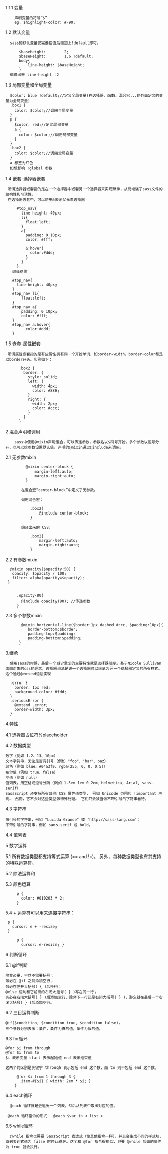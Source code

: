 1
 1.1 变量  

        声明变量的符号“$”
        eg. $highlight-color: #F90;
 1.2 默认变量
 
      sass的默认变量仅需要在值后面加上!default即可。
      
          $baseHeight:        2;
          $baseHeight:        1.6 !default;
          body{
              line-height: $baseHeight; 
          }
      编译出来 line-height :2
 1.3 局部变量和全局变量
 
      $color: blue !default;//定义全局变量(在选择器、函数、混合宏...的外面定义的变量为全局变量)
      .box1 {
        color: $color;//调用全局变量
      }
      p {
        $color: red;//定义局部变量
        a {
          color: $color;//调用局部变量
        }
      }
      .box2 {
        color: $color;//调用全局变量
      }  
      a 标签为红色  
      如想影响 !global 参数  
 1.4 嵌套-选择器嵌套
   
     所谓选择器嵌套指的是在一个选择器中嵌套另一个选择器来实现继承，从而增强了sass文件的结构性和可读性。  
     在选择器嵌套中，可以使用&表示父元素选择器
     
         #top_nav{
           line-height: 40px;
           li{
             float:left;
           }
           a{
             padding: 0 10px;
             color: #fff;
          
             &:hover{
               color:#ddd;
             }
           }
         } 
       编译结果  
       
       #top_nav{
         line-height: 40px;
       }
       #top_nav li{
           float:left;
       }
       #top_nav a{
           padding: 0 10px;
           color: #fff;
       }
       #top_nav a:hover{
             color:#ddd;
       }
 1.5 嵌套-属性嵌套        
 
     所谓属性嵌套指的是有些属性拥有同一个开始单词，如border-width，border-color都是以border开头。实例如下：
      
          .box2 {
            border: {
              style: solid;
              left: {
                width: 4px;
                color: #888;
              }
              right: {
                width: 2px;
                color: #ccc;
              }
            }
          }
 2 混合声明和调用  
 
        sass中使用@mixin声明混合，可以传递参数，参数名以$符号开始，多个参数以逗号分开，也可以给参数设置默认值。声明的@mixin通过@include来调用。
 2.1 无参数mixin
 
             @mixin center-block {
                 margin-left:auto;
                 margin-right:auto;
             }
             
           在混合宏“center-block”中定义了无参数。
           
           调用混合宏：
           
               .box2{
                   @include center-block;
               }
           
           编译出来的 CSS:
           
               .box2{
                   margin-left:auto;
                   margin-right:auto;
               }
 2.2 有参数mixin
 
      @mixin opacity($opacity:50) {
       opacity: $opacity / 100;
       filter: alpha(opacity=$opacity);
     }
     
     
         .opacity-80{
           @include opacity(80); //传递参数
         }
 2.3 多个参数mixin
     
           @mixin horizontal-line($border:1px dashed #ccc, $padding:10px){
              border-bottom:$border;
              padding-top:$padding;
              padding-bottom:$padding;  
          }
 3.继承
     
      使用sass的时候，最后一个减少重复的主要特性就是选择器继承。基于Nicole Sullivan面向对象的css的理念，选择器继承是说一个选择器可以继承为另一个选择器定义的所有样式。这个通过@extend语法实现
      
      .error {
        border: 1px red;
        background-color: #fdd;
      }
      .seriousError {
        @extend .error;
        border-width: 3px;
      }
 
 4.特性
 
 4.1 选择器占位符%placeholder
 
 4.2 数据类型
 
      
    数字（例如 1.2、13、10px）
    文本字符串，无论是否有引号（例如 "foo"、'bar'、baz）
    颜色（例如 blue、#04a3f9、rgba(255, 0, 0, 0.5)）
    布尔值（例如 true、false）
    空值（例如 null）
    值列表，用空格或逗号分隔（例如 1.5em 1em 0 2em、Helvetica, Arial, sans-serif）
    SassScript 还支持所有其他 CSS 属性值类型， 例如 Unicode 范围和 !important 声明。 然而，它不会对这些类型做特殊处理。 它们只会被当做不带引号的字符串看待。
 4.3 字符串
 
 
    带引号的字符串，例如 "Lucida Grande" 或 'http://sass-lang.com'；
    不带引号的字符串，例如 sans-serif 或 bold。
 4.4 值列表
 
 5 数字运算
 
 5.1 所有数据类型都支持等式运算 (== and !=)。 另外，每种数据类型也有其支持的特殊运算符。
 
 5.2 除法运算和
 
 5.3 颜色运算
 
         p {
           color: #010203 * 2;
         }
 5.4 + 运算符可以用来连接字符串：
 
     p {
       cursor: e + -resize;
     }
     
         p {
           cursor: e-resize; }
 6 判断循环
 
 6.1 @if判断
      
    除非必要，不然不需要括号；
    务必在 @if 之前添加空行；
    务必在左开大括号( { )后换行；
    @else 语句和它前面的右闭大括号( } )写在同一行；
    务必在右闭大括号( } )后添加空行，除非下一行还是右闭大括号( } )，那么就在最后一个右闭大括号( } )后添加空行。
 
 6.2 三目运算判断
   
   
    @if($condition, $condition_true, $condition_false)，
    三个参数分别表示：条件，条件为真的值，条件为假的值。
 6.3 for循环  
 
    
    @for $i from through
    @for $i from to
    $i 表示变量 start 表示起始值 end 表示结束值

    这两个的区别是关键字 through 表示包括 end 这个数，而 to 则不包括 end 这个数。
    
         @for $i from 1 through 3 {
          .item-#{$i} { width: 2em * $i; }
        }
 6.4 each循环
    
      @each 循环就是去遍历一个列表，然后从列表中取出对应的值。
     
     @each 循环指令的形式： @each $var in < list > 
 6.5 while循环
 
      @while 指令也需要 SassScript 表达式（像其他指令一样），并且会生成不同的样式块，直到表达式值为 false 时停止循环。这个和 @for 指令很相似，只要 @while 后面的条件为 true 就会执行。
      